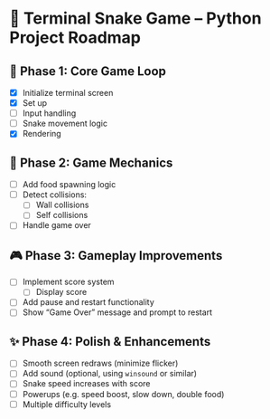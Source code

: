 # 🐍 Terminal Snake Game – Python Project Roadmap

## 🧱 Phase 1: Core Game Loop
- [x] Initialize terminal screen
- [x] Set up
- [ ] Input handling 
- [ ] Snake movement logic
- [x] Rendering

## 🍏 Phase 2: Game Mechanics
- [ ] Add food spawning logic
- [ ] Detect collisions:
  - [ ] Wall collisions
  - [ ] Self collisions
- [ ] Handle game over 

## 🎮 Phase 3: Gameplay Improvements
- [ ] Implement score system
  - [ ] Display score 
- [ ] Add pause and restart functionality
- [ ] Show “Game Over” message and prompt to restart

## ✨ Phase 4: Polish & Enhancements
- [ ] Smooth screen redraws (minimize flicker)
- [ ] Add sound (optional, using `winsound` or similar)
- [ ] Snake speed increases with score
- [ ] Powerups (e.g. speed boost, slow down, double food)
- [ ] Multiple difficulty levels
#